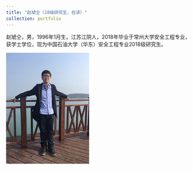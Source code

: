 ```yaml
---
title: "赵虓仝（18级研究生，在读）"
collection: portfolio
---
```



赵虓仝，男，1996年1月生，江苏江阴人，2018年毕业于常州大学安全工程专业，获学士学位，现为中国石油大学（华东）安全工程专业2018级研究生。

![](/images/zhaoxiaotong.png)